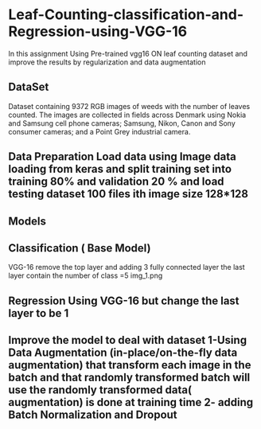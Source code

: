 # Leaf-Counting-classification-and-Regression-using-VGG-16
In this assignment Using Pre-trained vgg16 ON leaf counting dataset and improve the results by regularization and data augmentation
 ## DataSet

Dataset containing 9372 RGB images of weeds with the number of leaves counted. The images are collected in fields across Denmark using Nokia and Samsung cell phone cameras; Samsung, Nikon, Canon and Sony consumer cameras; and a Point Grey industrial camera.



## Data Preparation Load data using Image data loading from keras and split training set into training 80% and validation 20 % and load testing dataset 100 files ith image size 128*128
## Models

## Classification ( Base Model)

VGG-16 remove the top layer and adding 3 fully connected layer the last layer contain the number of class =5 img_1.png

## Regression Using VGG-16 but change the last layer to be 1

## Improve the model to deal with dataset 1-Using Data Augmentation (in-place/on-the-fly data augmentation) that transform each image in the batch and that randomly transformed batch will use the randomly transformed data( augmentation) is done at training time 2- adding Batch Normalization and Dropout

